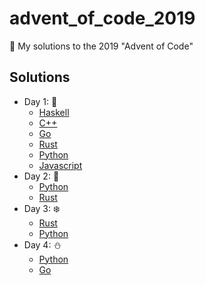 # advent_of_code_2019
🎅 My solutions to the 2019 "Advent of Code"


## Solutions

* Day 1:  :santa:
    * [Haskell](Day1-9/1.hs)
    * [C++](Day1-9/1.cpp)
    * [Go](Day1-9/1.go)
    * [Rust](Day1-9/day1.rs)
    * [Python](Day1-9/1.py)
    * [Javascript](Day1-9/1.js)
* Day 2:  :star2:
    * [Python](Day1-9/2.py)
    * [Rust](Day1-9/day2.rs)
* Day 3:  :snowflake:
    * [Rust](Day1-9/day3.rs)
    * [Python](Day1-9/3.py)
* Day 4:  :snowman:
    * [Python](Day1-9/4.py)
    * [Go](Day1-9/4.go)

